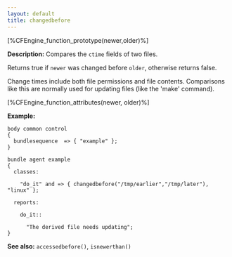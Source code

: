 ```yaml
---
layout: default
title: changedbefore
---
```


[%CFEngine_function_prototype(newer,older)%]

**Description:** Compares the `ctime` fields of two files.

Returns true if `newer` was changed before `older`, otherwise returns false.

Change times include both file permissions and file contents.
Comparisons like this are normally used for updating files (like the
'make' command).

[%CFEngine_function_attributes(newer, older)%]

**Example:**

```cf3
body common control
{
  bundlesequence  => { "example" };
}

bundle agent example
{
  classes:

    "do_it" and => { changedbefore("/tmp/earlier","/tmp/later"), "linux" };

  reports:

    do_it::

      "The derived file needs updating";
}
```

**See also:** `accessedbefore()`, `isnewerthan()`

